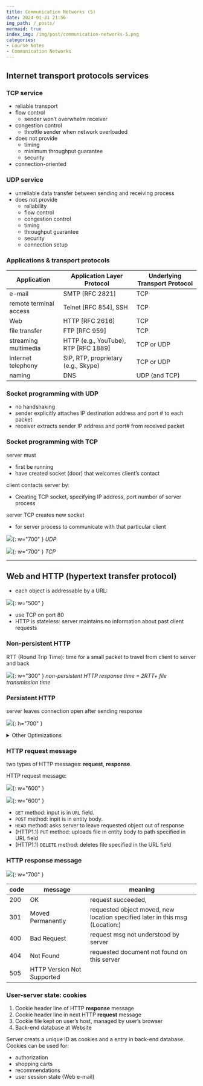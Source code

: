 ```yaml
---
title: Communication Networks (5)
date: 2024-01-31 21:56
img_path: /_posts/
mermaid: true
index_img: /img/post/communication-networks-5.png
categories:
- Course Notes
- Communication Networks
---
```


## Internet transport protocols services

### TCP service

- reliable transport
- flow control
  - sender won’t overwhelm receiver
- congestion control
  - throttle sender when network overloaded
- does not provide
  - timing
  - minimum throughput guarantee
  - security
- connection-oriented

### UDP service

- unreliable data transfer between sending and receiving process
- does not provide
  - reliability
  - flow control
  - congestion control
  - timing
  - throughput guarantee
  - security
  - connection setup

### Applications & transport protocols

| Application            | Application Layer Protocol                            | Underlying Transport Protocol |
|------------------------|-------------------------------------------------------|-------------------------------|
| e-mail                 | SMTP [RFC 2821]                                       | TCP                           |
| remote terminal access | Telnet [RFC 854], SSH                                 | TCP                           |
| Web                    | HTTP [RFC 2616]                                       | TCP                           |
| file transfer          | FTP [RFC 959]                                         | TCP                           |
| streaming multimedia   | HTTP (e.g., YouTube), RTP [RFC 1889]                  | TCP or UDP                    |
| Internet telephony     | SIP, RTP, proprietary (e.g., Skype)                   | TCP or UDP                    |
| naming                 | DNS                                                   | UDP (and TCP)                 |

### Socket programming with UDP

- no handshaking
- sender explicitly attaches IP destination address and port # to each packet
- receiver extracts sender IP address and port# from received packet

### Socket programming with TCP

server must

- first be running
- have created socket (door) that welcomes client’s contact

client contacts server by:

- Creating TCP socket, specifying IP address, port number of server process

server TCP creates new socket

- for server process to communicate with that particular client

![](/img/post/communication-networks-5-2.png){: w="700" }
_UDP_

![](/img/post/communication-networks-5-1.png){: w="700" }
_TCP_

---

## Web and HTTP (hypertext transfer protocol)

- each object is addressable by a URL:

![](/img/post/communication-networks-5-3.png){: w="500" }

- use TCP on port 80
- HTTP is stateless: server maintains no information about past client requests

### Non-persistent HTTP

RTT (Round Trip Time): time for a small packet to travel from client to server and back

![](/img/post/communication-networks-5-4.png){: w="300" }
_non-persistent HTTP response time = 2RTT+ file transmission time_

### Persistent HTTP

server leaves connection open after sending response

![](/img/post/communication-networks-5-5.png){: h="700" }

<details markdown="1">
<summary>Other Optimizations</summary>

### Pipelining

Send several requests at once

![](/img/post/communication-networks-5-6.png){: w="700" }

### HTTP/2

Push resources (send file ahead that clients may request)

![](/img/post/communication-networks-5-7.png){: w="700" }

### QUIC

Eliminate first RTT

![](/img/post/communication-networks-5-8.png){: w="700" }

</details>

### HTTP request message

two types of HTTP messages: **request**, **response**.

HTTP request message:

![](/img/post/communication-networks-5-9.png){: w="600" }

![](/img/post/communication-networks-5-10.png){: w="600" }

- `GET` method: input is in `URL` field.
- `POST` method: inpit is in entity body.
- `HEAD` method: asks server to leave requested object out of response
- (HTTP1.1) `PUT` method: uploads file in entity body to path specified in URL field
- (HTTP1.1) `DELETE` method: deletes file specified in the URL field

### HTTP response message

![](/img/post/communication-networks-5-11.png){: w="700" }

code | message | meaning
---|---|---
200 | OK | request succeeded, | requested object later in this msg
301 | Moved Permanently | requested object moved, new location specified later in this msg (Location:)
400 | Bad Request | request msg not understood by server
404 | Not Found | requested document not found on this server
505 | HTTP Version Not Supported |

### User-server state: cookies

1) Cookie header line of HTTP **response** message
2) Cookie header line in next HTTP **request** message
3) Cookie file kept on user’s host, managed by user’s browser
4) Back-end database at Website

Server creats a unique ID as cookies and a entry in back-end database. Cookies can be used for:

- authorization
- shopping carts
- recommendations
- user session state (Web e-mail)
